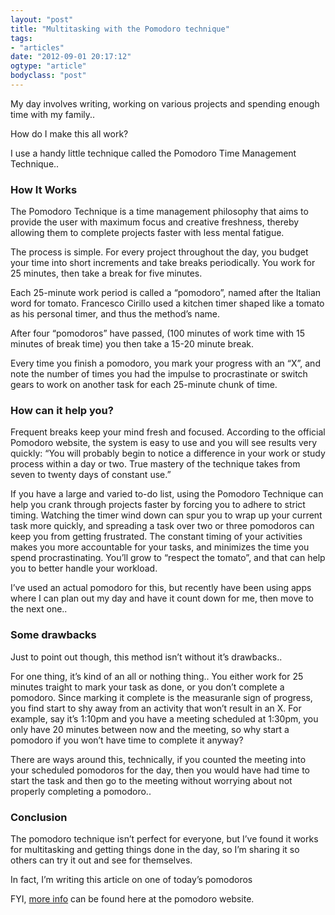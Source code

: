 ```yaml
---
layout: "post"
title: "Multitasking with the Pomodoro technique"
tags: 
- "articles"
date: "2012-09-01 20:17:12"
ogtype: "article"
bodyclass: "post"
---
```


My day involves writing, working on various projects and spending enough time with my family..

How do I make this all work?

I use a handy little technique called the Pomodoro Time Management Technique..

### How It Works

 The Pomodoro Technique is a time management philosophy that aims to provide the user with maximum focus and creative freshness, thereby allowing them to complete projects faster with less mental fatigue.

The process is simple. For every project throughout the day, you budget your time into short increments and take breaks periodically. You work for 25 minutes, then take a break for five minutes.

Each 25-minute work period is called a “pomodoro”, named after the Italian word for tomato. Francesco Cirillo used a kitchen timer shaped like a tomato as his personal timer, and thus the method’s name.

After four “pomodoros” have passed, (100 minutes of work time with 15 minutes of break time) you then take a 15-20 minute break.

Every time you finish a pomodoro, you mark your progress with an “X”, and note the number of times you had the impulse to procrastinate or switch gears to work on another task for each 25-minute chunk of time.

### How can it help you?

 Frequent breaks keep your mind fresh and focused. According to the official Pomodoro website, the system is easy to use and you will see results very quickly: “You will probably begin to notice a difference in your work or study process within a day or two. True mastery of the technique takes from seven to twenty days of constant use.”

If you have a large and varied to-do list, using the Pomodoro Technique can help you crank through projects faster by forcing you to adhere to strict timing. Watching the timer wind down can spur you to wrap up your current task more quickly, and spreading a task over two or three pomodoros can keep you from getting frustrated. The constant timing of your activities makes you more accountable for your tasks, and minimizes the time you spend procrastinating. You’ll grow to “respect the tomato”, and that can help you to better handle your workload.

I’ve used an actual pomodoro for this, but recently have been using apps where I can plan out my day and have it count down for me, then move to the next one..

### Some drawbacks

 Just to point out though, this method isn’t without it’s drawbacks..

For one thing, it’s kind of an all or nothing thing.. You either work for 25 minutes traight to mark your task as done, or you don’t complete a pomodoro. Since marking it complete is the measuranle sign of progress, you find start to shy away from an activity that won’t result in an X. For example, say it’s 1:10pm and you have a meeting scheduled at 1:30pm, you only have 20 minutes between now and the meeting, so why start a pomodoro if you won’t have time to complete it anyway?

There are ways around this, technically, if you counted the meeting into your scheduled pomodoros for the day, then you would have had time to start the task and then go to the meeting without worrying about not properly completing a pomodoro..

### Conclusion

 The pomodoro technique isn’t perfect for everyone, but I’ve found it works for multitasking and getting things done in the day, so I’m sharing it so others can try it out and see for themselves.

In fact, I’m writing this article on one of today’s pomodoros

FYI, [more info](http://www.pomodorotechnique.com/) can be found here at the pomodoro website.